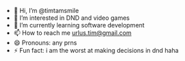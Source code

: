 - 👋 Hi, I’m @timtamsmile
- 👀 I’m interested in DND and video games
- 🌱 I’m currently learning software development
- 📫 How to reach me urlus.tim@gmail.com
- 😄 Pronouns: any prns
- ⚡ Fun fact: i am the worst at making decisions in dnd haha

<!---
timtamsmile/timtamsmile is a ✨ special ✨ repository because its `README.md` (this file) appears on your GitHub profile.
You can click the Preview link to take a look at your changes.
--->
